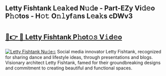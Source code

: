 ## Letty Fishtank L𝚎a𝚔ed N𝚞𝚍e - Part-EZy Vi𝚍𝚎o P𝚑𝚘tos - H𝚘𝚝 O𝚗𝚕yf𝚊ns L𝚎a𝚔s cDWv3

# <h2><a href="http://kf3c0fd.oniu.top/?m=Letty+Fishtank">🔗👉 🔴 Letty Fishtank P𝚑ot𝚘𝚜 V𝚒d𝚎o</a></h2>

[![Letty Fishtank Nu𝚍e𝚜](https://i.imgur.com/0qMVB7G.gif)](http://kf3c0fd.oniu.top/?m=Letty+Fishtank)
Social media innovator Letty Fishtank, recognized for sharing dance and lifestyle ideas, through presentations and blogs. Visionary architect Letty Fishtank, famed for their groundbreaking designs and commitment to creating beautiful and functional spaces.  
